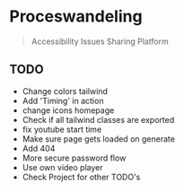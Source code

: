 # Proceswandeling

> Accessibility Issues Sharing Platform

## TODO
- Change colors tailwind
- Add 'Timing' in action
- change icons homepage
- Check if all tailwind classes are exported
- fix youtube start time
- Make sure page gets loaded on generate
- Add 404
- More secure password flow
- Use own video player
- Check Project for other TODO's

